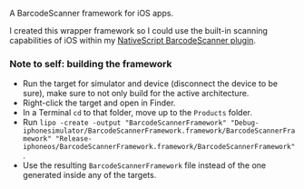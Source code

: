 A BarcodeScanner framework for iOS apps.

I created this wrapper framework so I could use the built-in scanning capabilities of iOS
within my [NativeScript BarcodeScanner plugin](https://www.npmjs.com/package/nativescript-barcodescanner).

### Note to self: building the framework
- Run the target for simulator and device (disconnect the device to be sure), make sure to not only build for the active architecture.
- Right-click the target and open in Finder.
- In a Terminal `cd` to that folder, move up to the `Products` folder.
- Run `lipo -create -output "BarcodeScannerFramework" "Debug-iphonesimulator/BarcodeScannerFramework.framework/BarcodeScannerFramework" "Release-iphoneos/BarcodeScannerFramework.framework/BarcodeScannerFramework"`.
- Use the resulting `BarcodeScannerFramework` file instead of the one generated inside any of the targets.